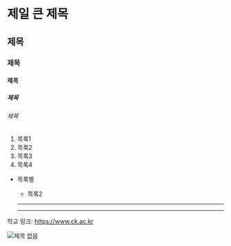 # 제일 큰 제목
## 제목
### 제목
#### 제목
##### 제목
###### 제목

1. 목록1
2. 목록2
4. 목록3
3. 목록4

* 목록별
  * 목록2

  - - -

  * * *

학교 링크: https://www.ck.ac.kr 

![제목 없음](https://github.com/user-attachments/assets/6357ade7-5bd3-499b-98ab-52c7be651f3f)

